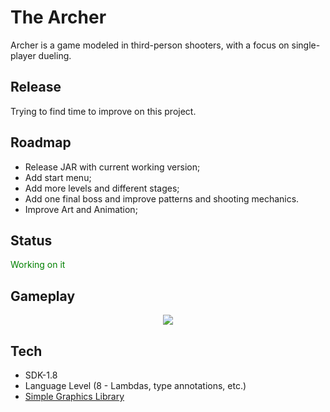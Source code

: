 # The Archer
Archer is a game modeled in third-person shooters, with a focus on single-player dueling.

## Release
Trying to find time to improve on this project.

## Roadmap

<ul>
  <li>Release JAR with  current working version;</li>
  <li>Add start menu;</li>
  <li>Add more levels and different stages;</li>
  <li>Add one final boss and improve patterns and shooting mechanics.</li>
  <li>Improve Art and Animation;</li>
</ul>

## Status
<span style="color: green"> Working on it </span>

## Gameplay
<p align="center">
  <img src="https://i.imgur.com/q0439Sj.gif" >
</p>

## Tech
- SDK-1.8
- Language Level (8 - Lambdas, type annotations, etc.)
- [Simple Graphics Library](https://github.com/academia-de-codigo/simple-graphics)

